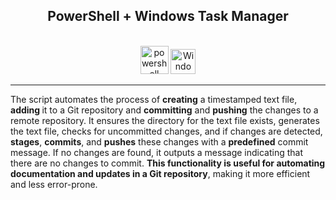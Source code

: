 <h2 align="center">PowerShell + Windows Task Manager</h2><br>
<div align="center"><img src="https://upload.wikimedia.org/wikipedia/commons/2/2f/PowerShell_5.0_icon.png" alt="powershell" width="45" height="45"/>
<img src="https://winaero.com/blog/wp-content/uploads/2017/06/task-scheduler-clock-time-date-icon.png" alt="Windows Task Scheduler" width="40" height="40"/>
</div>
<hr>

<p>
  The script automates the process of <b>creating</b> a timestamped text file, <b>adding </b>it to a Git repository and <b>committing</b> and <b>pushing</b> the changes to a remote repository. It ensures the directory for the text file exists, generates the text file, checks for uncommitted changes, and if changes are detected, <b>stages</b>, <b>commits</b>, and <b>pushes</b> these changes with a <b>predefined</b> commit message. If no changes are found, it outputs a message indicating that there are no changes to commit. <b>This functionality is useful for automating documentation and updates in a Git repository</b>, making it more efficient and less error-prone.
</p>
